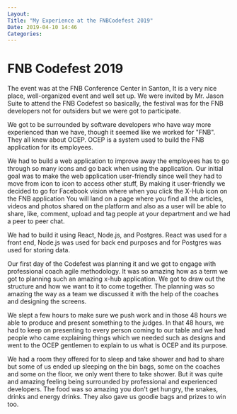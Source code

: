 ```yaml
---
Layout: 
Title: "My Experience at the FNBCodefest 2019"
Date: 2019-04-10 14:46
Categories:
---
```


# FNB Codefest 2019

The event was at the FNB Conference Center in Santon, It is a very nice place, well-organized event and well set up. We were invited by Mr. Jason Suite to attend the FNB Codefest so basically, the festival was for the FNB developers not for outsiders
but we were got to participate.

We got to be surrounded by software developers who have way more experienced than we have, though it seemed like we worked for "FNB". They all knew about OCEP. 
OCEP is a system used to build the FNB application for its employees. 


We had to build a web application to improve away the employees has to go through so many icons and go back when using the application.
Our initial goal was to make the web application user-friendly since well they had to move from icon to icon to access other stuff, By making it user-friendly we decided to go for Facebook vision where when you click the X-Hub icon on the FNB application 
You will land on a page where you find all the articles, videos and photos shared on the platform and also as a user will be able to share, like, comment, upload and tag people at your department and we had a peer to peer chat.

We had to build it using React, Node.js, and Postgres. React was used for a front end, Node.js was used for back end purposes and for Postgres was used for storing data.

Our first day of the Codefest was planning it and we got to engage with professional coach agile methodology. It was so amazing how as a term we got to planning such an amazing x-hub application. We got to draw out the structure and how we want to it to come together. The planning was so amazing the way as a team we discussed it with the help of the coaches and designing the screens.

We slept a few hours to make sure we push work and in those 48 hours we able to produce and present something to the judges. In that 48 hours, we had to keep on presenting to every person coming to our table and we had people who came explaining things which we needed such as designs and went to the OCEP gentlemen to explain to us what is OCEP and its purpose.

We had a room they offered for to sleep and take shower and had to share but some of us ended up sleeping on the bin bags, some on the coaches and some on the floor, we only went there to take shower. But it was quite and amazing feeling being surrounded by professional and experienced developers. The food was so amazing you don't get hungry, the snakes, drinks and energy drinks. They also gave us goodie bags and prizes to win too.

